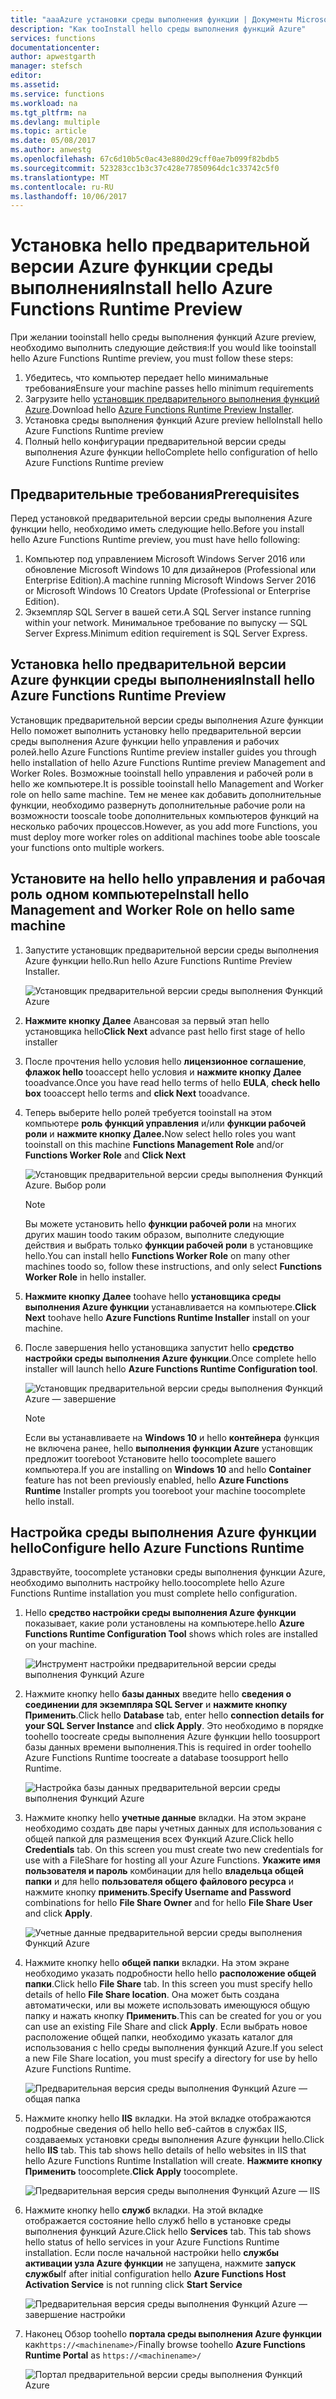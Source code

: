 ```yaml
---
title: "aaaAzure установки среды выполнения функции | Документы Microsoft"
description: "Как tooInstall hello среды выполнения функций Azure"
services: functions
documentationcenter: 
author: apwestgarth
manager: stefsch
editor: 
ms.assetid: 
ms.service: functions
ms.workload: na
ms.tgt_pltfrm: na
ms.devlang: multiple
ms.topic: article
ms.date: 05/08/2017
ms.author: anwestg
ms.openlocfilehash: 67c6d10b5c0ac43e880d29cff0ae7b099f82bdb5
ms.sourcegitcommit: 523283cc1b3c37c428e77850964dc1c33742c5f0
ms.translationtype: MT
ms.contentlocale: ru-RU
ms.lasthandoff: 10/06/2017
---
```

# <a name="install-hello-azure-functions-runtime-preview"></a><span data-ttu-id="fe081-103">Установка hello предварительной версии Azure функции среды выполнения</span><span class="sxs-lookup"><span data-stu-id="fe081-103">Install hello Azure Functions Runtime Preview</span></span>

<span data-ttu-id="fe081-104">При желании tooinstall hello среды выполнения функций Azure preview, необходимо выполнить следующие действия:</span><span class="sxs-lookup"><span data-stu-id="fe081-104">If you would like tooinstall hello Azure Functions Runtime preview, you must follow these steps:</span></span>

1. <span data-ttu-id="fe081-105">Убедитесь, что компьютер передает hello минимальные требования</span><span class="sxs-lookup"><span data-stu-id="fe081-105">Ensure your machine passes hello minimum requirements</span></span>
1. <span data-ttu-id="fe081-106">Загрузите hello [установщик предварительного выполнения функций Azure](https://aka.ms/azafr).</span><span class="sxs-lookup"><span data-stu-id="fe081-106">Download hello [Azure Functions Runtime Preview Installer](https://aka.ms/azafr).</span></span> 
1. <span data-ttu-id="fe081-107">Установка среды выполнения функций Azure preview hello</span><span class="sxs-lookup"><span data-stu-id="fe081-107">Install hello Azure Functions Runtime preview</span></span>
1. <span data-ttu-id="fe081-108">Полный hello конфигурации предварительной версии среды выполнения Azure функции hello</span><span class="sxs-lookup"><span data-stu-id="fe081-108">Complete hello configuration of hello Azure Functions Runtime preview</span></span>

## <a name="prerequisites"></a><span data-ttu-id="fe081-109">Предварительные требования</span><span class="sxs-lookup"><span data-stu-id="fe081-109">Prerequisites</span></span>

<span data-ttu-id="fe081-110">Перед установкой предварительной версии среды выполнения Azure функции hello, необходимо иметь следующие hello.</span><span class="sxs-lookup"><span data-stu-id="fe081-110">Before you install hello Azure Functions Runtime preview, you must have hello following:</span></span>

1. <span data-ttu-id="fe081-111">Компьютер под управлением Microsoft Windows Server 2016 или обновление Microsoft Windows 10 для дизайнеров (Professional или Enterprise Edition).</span><span class="sxs-lookup"><span data-stu-id="fe081-111">A machine running Microsoft Windows Server 2016 or Microsoft Windows 10 Creators Update (Professional or Enterprise Edition).</span></span>
1. <span data-ttu-id="fe081-112">Экземпляр SQL Server в вашей сети.</span><span class="sxs-lookup"><span data-stu-id="fe081-112">A SQL Server instance running within your network.</span></span>  <span data-ttu-id="fe081-113">Минимальное требование по выпуску — SQL Server Express.</span><span class="sxs-lookup"><span data-stu-id="fe081-113">Minimum edition requirement is SQL Server Express.</span></span>

## <a name="install-hello-azure-functions-runtime-preview"></a><span data-ttu-id="fe081-114">Установка hello предварительной версии Azure функции среды выполнения</span><span class="sxs-lookup"><span data-stu-id="fe081-114">Install hello Azure Functions Runtime Preview</span></span>

<span data-ttu-id="fe081-115">Установщик предварительной версии среды выполнения Azure функции Hello поможет выполнить установку hello предварительной версии среды выполнения Azure функции hello управления и рабочих ролей.</span><span class="sxs-lookup"><span data-stu-id="fe081-115">hello Azure Functions Runtime preview installer guides you through hello installation of hello Azure Functions Runtime preview Management and Worker Roles.</span></span>  <span data-ttu-id="fe081-116">Возможные tooinstall hello управления и рабочей роли в hello же компьютере.</span><span class="sxs-lookup"><span data-stu-id="fe081-116">It is possible tooinstall hello Management and Worker role on hello same machine.</span></span>  <span data-ttu-id="fe081-117">Тем не менее как добавить дополнительные функции, необходимо развернуть дополнительные рабочие роли на возможности tooscale toobe дополнительных компьютеров функций на несколько рабочих процессов.</span><span class="sxs-lookup"><span data-stu-id="fe081-117">However, as you add more Functions, you must deploy more worker roles on additional machines toobe able tooscale your functions onto multiple workers.</span></span>

## <a name="install-hello-management-and-worker-role-on-hello-same-machine"></a><span data-ttu-id="fe081-118">Установите на hello hello управления и рабочая роль одном компьютере</span><span class="sxs-lookup"><span data-stu-id="fe081-118">Install hello Management and Worker Role on hello same machine</span></span>

1. <span data-ttu-id="fe081-119">Запустите установщик предварительной версии среды выполнения Azure функции hello.</span><span class="sxs-lookup"><span data-stu-id="fe081-119">Run hello Azure Functions Runtime Preview Installer.</span></span>

    ![Установщик предварительной версии среды выполнения Функций Azure][1]

1. <span data-ttu-id="fe081-121">**Нажмите кнопку Далее** Авансовая за первый этап hello установщика hello</span><span class="sxs-lookup"><span data-stu-id="fe081-121">**Click Next** advance past hello first stage of hello installer</span></span>
1. <span data-ttu-id="fe081-122">После прочтения hello условия hello **лицензионное соглашение**, **флажок hello** tooaccept hello условия и **нажмите кнопку Далее** tooadvance.</span><span class="sxs-lookup"><span data-stu-id="fe081-122">Once you have read hello terms of hello **EULA**, **check hello box** tooaccept hello terms and **click Next** tooadvance.</span></span>
1. <span data-ttu-id="fe081-123">Теперь выберите hello ролей требуется tooinstall на этом компьютере **роль функций управления** и/или **функции рабочей роли** и **нажмите кнопку Далее.**</span><span class="sxs-lookup"><span data-stu-id="fe081-123">Now select hello roles you want tooinstall on this machine **Functions Management Role** and/or **Functions Worker Role** and **Click Next**</span></span>

    ![Установщик предварительной версии среды выполнения Функций Azure. Выбор роли][3]

    > [!NOTE]
    > <span data-ttu-id="fe081-125">Вы можете установить hello **функции рабочей роли** на многих других машин toodo таким образом, выполните следующие действия и выбрать только **функции рабочей роли** в установщике hello.</span><span class="sxs-lookup"><span data-stu-id="fe081-125">You can install hello **Functions Worker Role** on many other machines toodo so, follow these instructions, and only select **Functions Worker Role** in hello installer.</span></span>

1. <span data-ttu-id="fe081-126">**Нажмите кнопку Далее** toohave hello **установщика среды выполнения Azure функции** устанавливается на компьютере.</span><span class="sxs-lookup"><span data-stu-id="fe081-126">**Click Next** toohave hello **Azure Functions Runtime Installer** install on your machine.</span></span>
1. <span data-ttu-id="fe081-127">После завершения hello установщика запустит hello **средство настройки среды выполнения Azure функции**.</span><span class="sxs-lookup"><span data-stu-id="fe081-127">Once complete hello installer will launch hello **Azure Functions Runtime Configuration tool**.</span></span>

    ![Установщик предварительной версии среды выполнения Функций Azure — завершение][5]

    > [!NOTE]
    > <span data-ttu-id="fe081-129">Если вы устанавливаете на **Windows 10** и hello **контейнера** функция не включена ранее, hello **выполнения функции Azure** установщик предложит tooreboot Установите hello toocomplete вашего компьютера.</span><span class="sxs-lookup"><span data-stu-id="fe081-129">If you are installing on **Windows 10** and hello **Container** feature has not been previously enabled, hello **Azure Functions Runtime** Installer prompts you tooreboot your machine toocomplete hello install.</span></span>

## <a name="configure-hello-azure-functions-runtime"></a><span data-ttu-id="fe081-130">Настройка среды выполнения Azure функции hello</span><span class="sxs-lookup"><span data-stu-id="fe081-130">Configure hello Azure Functions Runtime</span></span>

<span data-ttu-id="fe081-131">Здравствуйте, toocomplete установки среды выполнения функции Azure, необходимо выполнить настройку hello.</span><span class="sxs-lookup"><span data-stu-id="fe081-131">toocomplete hello Azure Functions Runtime installation you must complete hello configuration.</span></span>

1. <span data-ttu-id="fe081-132">Hello **средство настройки среды выполнения Azure функции** показывает, какие роли установлены на компьютере.</span><span class="sxs-lookup"><span data-stu-id="fe081-132">hello **Azure Functions Runtime Configuration Tool** shows which roles are installed on your machine.</span></span>

    ![Инструмент настройки предварительной версии среды выполнения Функций Azure][6]

1. <span data-ttu-id="fe081-134">Нажмите кнопку hello **базы данных** введите hello **сведения о соединении для экземпляра SQL Server** и **нажмите кнопку Применить**.</span><span class="sxs-lookup"><span data-stu-id="fe081-134">Click hello **Database** tab, enter hello **connection details for your SQL Server Instance** and **click Apply**.</span></span>  <span data-ttu-id="fe081-135">Это необходимо в порядке toohello toocreate среды выполнения Azure функции hello toosupport базы данных времени выполнения.</span><span class="sxs-lookup"><span data-stu-id="fe081-135">This is required in order toohello Azure Functions Runtime toocreate a database toosupport hello Runtime.</span></span>
    
    ![Настройка базы данных предварительной версии среды выполнения Функций Azure][7]

1. <span data-ttu-id="fe081-137">Нажмите кнопку hello **учетные данные** вкладки.  На этом экране необходимо создать две пары учетных данных для использования с общей папкой для размещения всех Функций Azure.</span><span class="sxs-lookup"><span data-stu-id="fe081-137">Click hello **Credentials** tab.  On this screen you must create two new credentials for use with a FileShare for hosting all your Azure Functions.</span></span>  <span data-ttu-id="fe081-138">**Укажите имя пользователя и пароль** комбинации для hello **владельца общей папки** и для hello **пользователя общего файлового ресурса** и нажмите кнопку **применить**.</span><span class="sxs-lookup"><span data-stu-id="fe081-138">**Specify Username and Password** combinations for hello **File Share Owner** and for hello **File Share User** and click **Apply**.</span></span>

    ![Учетные данные предварительной версии среды выполнения Функций Azure][8]

1. <span data-ttu-id="fe081-140">Нажмите кнопку hello **общей папки** вкладки.  На этом экране необходимо указать подробности hello hello **расположение общей папки**.</span><span class="sxs-lookup"><span data-stu-id="fe081-140">Click hello **File Share** tab.  In this screen you must specify hello details of hello **File Share location**.</span></span>  <span data-ttu-id="fe081-141">Она может быть создана автоматически, или вы можете использовать имеющуюся общую папку и нажать кнопку **Применить**.</span><span class="sxs-lookup"><span data-stu-id="fe081-141">This can be created for you or you can use an existing File Share and click **Apply**.</span></span>  <span data-ttu-id="fe081-142">Если выбрать новое расположение общей папки, необходимо указать каталог для использования с hello среды выполнения функций Azure.</span><span class="sxs-lookup"><span data-stu-id="fe081-142">If you select a new File Share location, you must specify a directory for use by hello Azure Functions Runtime.</span></span>
    
    ![Предварительная версия среды выполнения Функций Azure — общая папка][9]

1. <span data-ttu-id="fe081-144">Нажмите кнопку hello **IIS** вкладки.  На этой вкладке отображаются подробные сведения об hello hello веб-сайтов в службах IIS, создаваемых установки среды выполнения Azure функции hello.</span><span class="sxs-lookup"><span data-stu-id="fe081-144">Click hello **IIS** tab.  This tab shows hello details of hello websites in IIS that hello Azure Functions Runtime Installation will create.</span></span>  <span data-ttu-id="fe081-145">**Нажмите кнопку Применить** toocomplete.</span><span class="sxs-lookup"><span data-stu-id="fe081-145">**Click Apply** toocomplete.</span></span>

    ![Предварительная версия среды выполнения Функций Azure — IIS][10]

1. <span data-ttu-id="fe081-147">Нажмите кнопку hello **служб** вкладки.  На этой вкладке отображается состояние hello служб hello в установке среды выполнения функций Azure.</span><span class="sxs-lookup"><span data-stu-id="fe081-147">Click hello **Services** tab.  This tab shows hello status of hello services in your Azure Functions Runtime installation.</span></span>  <span data-ttu-id="fe081-148">Если после начальной настройки hello **службы активации узла Azure функции** не запущена, нажмите **запуск службы**</span><span class="sxs-lookup"><span data-stu-id="fe081-148">If after initial configuration hello **Azure Functions Host Activation Service** is not running click **Start Service**</span></span>

    ![Предварительная версия среды выполнения Функций Azure — завершение настройки][11]

1. <span data-ttu-id="fe081-150">Наконец Обзор toohello **портала среды выполнения Azure функции** как`https://<machinename>/`</span><span class="sxs-lookup"><span data-stu-id="fe081-150">Finally browse toohello **Azure Functions Runtime Portal** as `https://<machinename>/`</span></span>

    ![Портал предварительной версии среды выполнения Функций Azure][12]


<!--Image references-->
[1]: ./media/functions-runtime-install/AzureFunctionsRuntime_Installer1.png
[2]: ./media/functions-runtime-install/AzureFunctionsRuntime_Installer2-EULA.png
[3]: ./media/functions-runtime-install/AzureFunctionsRuntime_Installer3-ChooseRoles.png
[4]: ./media/functions-runtime-install/AzureFunctionsRuntime_Installer4-Install.png
[5]: ./media/functions-runtime-install/AzureFunctionsRuntime_Installer5-InstallComplete.png
[6]: ./media/functions-runtime-install/AzureFunctionsRuntime_Configuration1.png
[7]: ./media/functions-runtime-install/AzureFunctionsRuntime_Configuration2_SQL.png
[8]: ./media/functions-runtime-install/AzureFunctionsRuntime_Configuration3_Credentials.png
[9]: ./media/functions-runtime-install/AzureFunctionsRuntime_Configuration4_Fileshare.png
[10]: ./media/functions-runtime-install/AzureFunctionsRuntime_Configuration5_IIS.png
[11]: ./media/functions-runtime-install/AzureFunctionsRuntime_Configuration6_Services.png
[12]: ./media/functions-runtime-install/AzureFunctionsRuntime_Portal.png